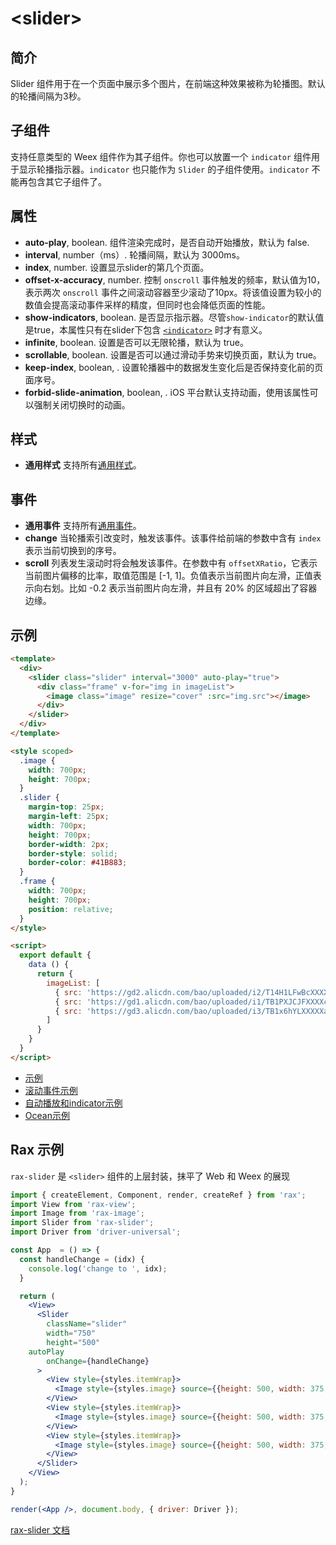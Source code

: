 # &lt;slider&gt;

## 简介

Slider 组件用于在一个页面中展示多个图片，在前端这种效果被称为轮播图。默认的轮播间隔为3秒。

## 子组件

支持任意类型的 Weex 组件作为其子组件。你也可以放置一个 `indicator` 组件用于显示轮播指示器。`indicator` 也只能作为 `Slider` 的子组件使用。`indicator` 不能再包含其它子组件了。

## 属性

* **auto-play**, boolean. 组件渲染完成时，是否自动开始播放，默认为 false.
* **interval**, number（ms）. 轮播间隔，默认为 3000ms。
* **index**, number. 设置显示slider的第几个页面。
* **offset-x-accuracy**, number. 控制 `onscroll` 事件触发的频率，默认值为10，表示两次 `onscroll` 事件之间滚动容器至少滚动了10px。将该值设置为较小的数值会提高滚动事件采样的精度，但同时也会降低页面的性能。
* **show-indicators**, boolean. 是否显示指示器。尽管`show-indicator`的默认值是true，本属性只有在slider下包含 [`<indicator>`](indicator.html) 时才有意义。
* **infinite**, boolean. 设置是否可以无限轮播，默认为 true。
* **scrollable**, boolean. 设置是否可以通过滑动手势来切换页面，默认为 true。
* **keep-index**, boolean, <Badge text="Android" type="warning"/>. 设置轮播器中的数据发生变化后是否保持变化前的页面序号。
* **forbid-slide-animation**, boolean, <Badge text="v0.20+ & iOS" type="warning"/>. iOS 平台默认支持动画，使用该属性可以强制关闭切换时的动画。

## 样式

* **通用样式** 支持所有[通用样式](../styles/common-styles.html)。

## 事件

* **通用事件** 支持所有[通用事件](../events/common-events.html)。
* **change** 当轮播索引改变时，触发该事件。该事件给前端的参数中含有 `index`表示当前切换到的序号。
* **scroll** 列表发生滚动时将会触发该事件。在参数中有 `offsetXRatio`，它表示当前图片偏移的比率，取值范围是 [-1, 1]。负值表示当前图片向左滑，正值表示向右划。比如 -0.2 表示当前图片向左滑，并且有 20% 的区域超出了容器边缘。

## 示例
```html
<template>
  <div>
    <slider class="slider" interval="3000" auto-play="true">
      <div class="frame" v-for="img in imageList">
        <image class="image" resize="cover" :src="img.src"></image>
      </div>
    </slider>
  </div>
</template>

<style scoped>
  .image {
    width: 700px;
    height: 700px;
  }
  .slider {
    margin-top: 25px;
    margin-left: 25px;
    width: 700px;
    height: 700px;
    border-width: 2px;
    border-style: solid;
    border-color: #41B883;
  }
  .frame {
    width: 700px;
    height: 700px;
    position: relative;
  }
</style>

<script>
  export default {
    data () {
      return {
        imageList: [
          { src: 'https://gd2.alicdn.com/bao/uploaded/i2/T14H1LFwBcXXXXXXXX_!!0-item_pic.jpg'},
          { src: 'https://gd1.alicdn.com/bao/uploaded/i1/TB1PXJCJFXXXXciXFXXXXXXXXXX_!!0-item_pic.jpg'},
          { src: 'https://gd3.alicdn.com/bao/uploaded/i3/TB1x6hYLXXXXXazXVXXXXXXXXXX_!!0-item_pic.jpg'}
        ]
      }
    }
  }
</script>
```
* [示例](http://dotwe.org/vue/0c43ffd743c90b3bd9f5371062652e60)
* [滚动事件示例](http://dotwe.org/vue/00aff16c6c1c9e9c1209d2db70b94b24)
* [自动播放和indicator示例](http://dotwe.org/vue/7c9c0f5cc6e4571a962b8f0cf627fab3)
* [Ocean示例](http://dotwe.org/vue/c851d5fe09e54709a6128dbc5bf74a6e)

## Rax 示例

`rax-slider` 是 `<slider>` 组件的上层封装，抹平了 Web 和 Weex 的展现

```jsx
import { createElement, Component, render, createRef } from 'rax';
import View from 'rax-view';
import Image from 'rax-image';
import Slider from 'rax-slider';
import Driver from 'driver-universal';

const App  = () => {
  const handleChange = (idx) {
    console.log('change to ', idx);
  }

  return (
    <View>
      <Slider
        className="slider"
        width="750"
        height="500"
    autoPlay
        onChange={handleChange}
      >
        <View style={styles.itemWrap}>
          <Image style={styles.image} source={{height: 500, width: 375, uri: '//gw.alicdn.com/tfs/TB19NbqKFXXXXXLXVXXXXXXXXXX-750-500.png'}} />
        </View>
        <View style={styles.itemWrap}>
          <Image style={styles.image} source={{height: 500, width: 375, uri: '//gw.alicdn.com/tfs/TB1tWYBKFXXXXatXpXXXXXXXXXX-750-500.png'}} />
        </View>
        <View style={styles.itemWrap}>
          <Image style={styles.image} source={{height: 500, width: 375, uri: '//gw.alicdn.com/tfs/TB1SX_vKFXXXXbyXFXXXXXXXXXX-750-500.png'}} />
        </View>
      </Slider>
    </View>
  );
}

render(<App />, document.body, { driver: Driver });
```

[rax-slider 文档](https://rax.js.org/docs/components/slider)

